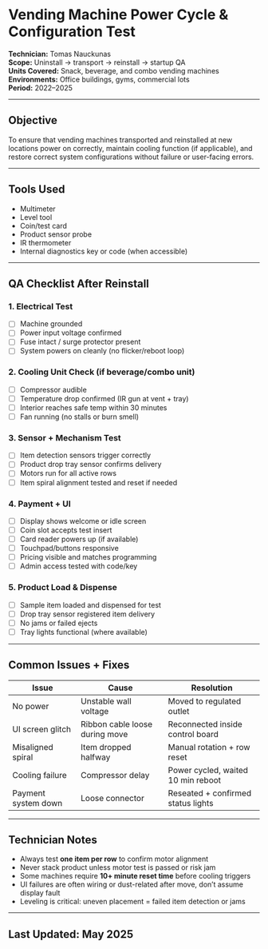 # Vending Machine Power Cycle & Configuration Test  
**Technician:** Tomas Nauckunas  
**Scope:** Uninstall → transport → reinstall → startup QA  
**Units Covered:** Snack, beverage, and combo vending machines  
**Environments:** Office buildings, gyms, commercial lots  
**Period:** 2022–2025

---

## Objective

To ensure that vending machines transported and reinstalled at new locations power on correctly, maintain cooling function (if applicable), and restore correct system configurations without failure or user-facing errors.

---

## Tools Used

- Multimeter  
- Level tool  
- Coin/test card  
- Product sensor probe  
- IR thermometer  
- Internal diagnostics key or code (when accessible)

---

## QA Checklist After Reinstall

### 1. **Electrical Test**
- [ ] Machine grounded  
- [ ] Power input voltage confirmed  
- [ ] Fuse intact / surge protector present  
- [ ] System powers on cleanly (no flicker/reboot loop)

### 2. **Cooling Unit Check (if beverage/combo unit)**
- [ ] Compressor audible  
- [ ] Temperature drop confirmed (IR gun at vent + tray)  
- [ ] Interior reaches safe temp within 30 minutes  
- [ ] Fan running (no stalls or burn smell)

### 3. **Sensor + Mechanism Test**
- [ ] Item detection sensors trigger correctly  
- [ ] Product drop tray sensor confirms delivery  
- [ ] Motors run for all active rows  
- [ ] Item spiral alignment tested and reset if needed

### 4. **Payment + UI**
- [ ] Display shows welcome or idle screen  
- [ ] Coin slot accepts test insert  
- [ ] Card reader powers up (if available)  
- [ ] Touchpad/buttons responsive  
- [ ] Pricing visible and matches programming  
- [ ] Admin access tested with code/key

### 5. **Product Load & Dispense**
- [ ] Sample item loaded and dispensed for test  
- [ ] Drop tray sensor registered item delivery  
- [ ] No jams or failed ejects  
- [ ] Tray lights functional (where available)

---

## Common Issues + Fixes

| Issue | Cause | Resolution |
|-------|-------|------------|
| No power | Unstable wall voltage | Moved to regulated outlet |
| UI screen glitch | Ribbon cable loose during move | Reconnected inside control board |
| Misaligned spiral | Item dropped halfway | Manual rotation + row reset |
| Cooling failure | Compressor delay | Power cycled, waited 10 min reboot |
| Payment system down | Loose connector | Reseated + confirmed status lights |

---

## Technician Notes

- Always test **one item per row** to confirm motor alignment  
- Never stack product unless motor test is passed or risk jam  
- Some machines require **10+ minute reset time** before cooling triggers  
- UI failures are often wiring or dust-related after move, don’t assume display fault  
- Leveling is critical: uneven placement = failed item detection or jams

---

## Last Updated: May 2025

